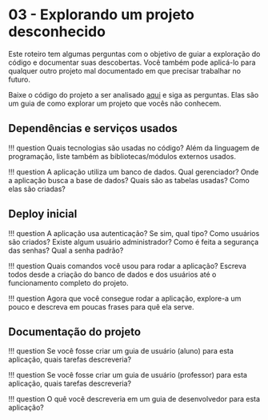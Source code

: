 # 03 - Explorando um projeto desconhecido

Este roteiro tem algumas perguntas com o objetivo de guiar a exploração do código e documentar suas descobertas. Você também pode aplicá-lo para qualquer outro projeto mal documentado em que precisar trabalhar no futuro.

Baixe o código do projeto a ser analisado [aqui](codigo.zip) e siga as perguntas. Elas são um guia de como explorar um projeto que vocês não conhecem.

## Dependências e serviços usados

!!! question 
    Quais tecnologias são usadas no código? Além da linguagem de programação, liste também as bibliotecas/módulos externos usados.

!!! question 
    A aplicação utiliza um banco de dados. Qual gerenciador? Onde a aplicação busca a base de dados? Quais são as tabelas usadas? Como elas são criadas? 

## Deploy inicial

!!! question
    A aplicação usa autenticação? Se sim, qual tipo? Como usuários são criados? Existe algum usuário administrador? Como é feita a segurança das senhas? Qual a senha padrão?

!!! question
    Quais comandos você usou para rodar a aplicação? Escreva todos desde a criação do banco de dados e dos usuários até o funcionamento completo do projeto.

!!! question
    Agora que você consegue rodar a aplicação, explore-a um pouco e descreva em poucas frases para quê ela serve.

## Documentação do projeto

!!! question 
    Se você fosse criar um guia de usuário (aluno) para esta aplicação, quais tarefas descreveria? 

!!! question 
    Se você fosse criar um guia de usuário (professor) para esta aplicação, quais tarefas descreveria?

!!! question 
    O quê você descreveria em um guia de desenvolvedor para esta aplicação?

